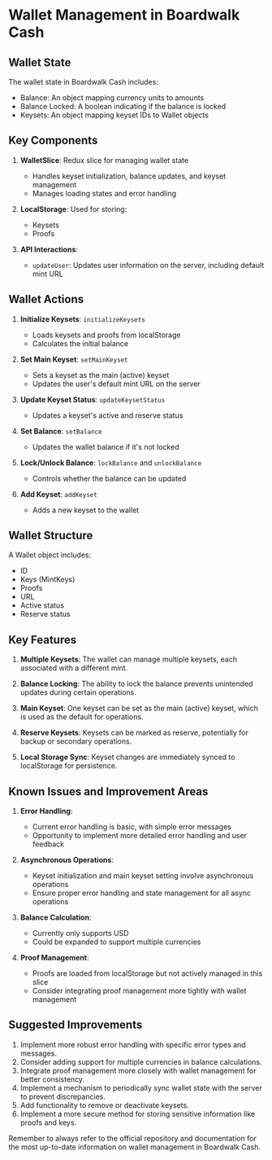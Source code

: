 # Wallet Management in Boardwalk Cash

## Wallet State

The wallet state in Boardwalk Cash includes:
- Balance: An object mapping currency units to amounts
- Balance Locked: A boolean indicating if the balance is locked
- Keysets: An object mapping keyset IDs to Wallet objects

## Key Components

1. **WalletSlice**: Redux slice for managing wallet state
   - Handles keyset initialization, balance updates, and keyset management
   - Manages loading states and error handling

2. **LocalStorage**: Used for storing:
   - Keysets
   - Proofs

3. **API Interactions**:
   - `updateUser`: Updates user information on the server, including default mint URL

## Wallet Actions

1. **Initialize Keysets**: `initializeKeysets`
   - Loads keysets and proofs from localStorage
   - Calculates the initial balance

2. **Set Main Keyset**: `setMainKeyset`
   - Sets a keyset as the main (active) keyset
   - Updates the user's default mint URL on the server

3. **Update Keyset Status**: `updateKeysetStatus`
   - Updates a keyset's active and reserve status

4. **Set Balance**: `setBalance`
   - Updates the wallet balance if it's not locked

5. **Lock/Unlock Balance**: `lockBalance` and `unlockBalance`
   - Controls whether the balance can be updated

6. **Add Keyset**: `addKeyset`
   - Adds a new keyset to the wallet

## Wallet Structure

A Wallet object includes:
- ID
- Keys (MintKeys)
- Proofs
- URL
- Active status
- Reserve status

## Key Features

1. **Multiple Keysets**: The wallet can manage multiple keysets, each associated with a different mint.

2. **Balance Locking**: The ability to lock the balance prevents unintended updates during certain operations.

3. **Main Keyset**: One keyset can be set as the main (active) keyset, which is used as the default for operations.

4. **Reserve Keysets**: Keysets can be marked as reserve, potentially for backup or secondary operations.

5. **Local Storage Sync**: Keyset changes are immediately synced to localStorage for persistence.

## Known Issues and Improvement Areas

1. **Error Handling**: 
   - Current error handling is basic, with simple error messages
   - Opportunity to implement more detailed error handling and user feedback

2. **Asynchronous Operations**:
   - Keyset initialization and main keyset setting involve asynchronous operations
   - Ensure proper error handling and state management for all async operations

3. **Balance Calculation**:
   - Currently only supports USD
   - Could be expanded to support multiple currencies

4. **Proof Management**:
   - Proofs are loaded from localStorage but not actively managed in this slice
   - Consider integrating proof management more tightly with wallet management

## Suggested Improvements

1. Implement more robust error handling with specific error types and messages.
2. Consider adding support for multiple currencies in balance calculations.
3. Integrate proof management more closely with wallet management for better consistency.
4. Implement a mechanism to periodically sync wallet state with the server to prevent discrepancies.
5. Add functionality to remove or deactivate keysets.
6. Implement a more secure method for storing sensitive information like proofs and keys.

Remember to always refer to the official repository and documentation for the most up-to-date information on wallet management in Boardwalk Cash.